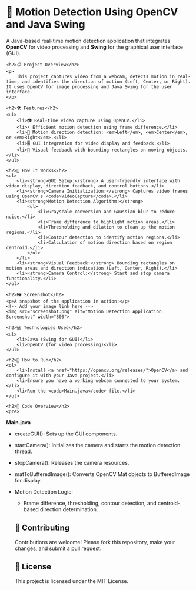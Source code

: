 <!DOCTYPE html>
<html lang="en">
<head>
    <meta charset="UTF-8">
    <meta name="viewport" content="width=device-width, initial-scale=1.0">
    <title>Motion Detection Using OpenCV and Java Swing</title>
</head>
<body>
    <h1>🚀 Motion Detection Using OpenCV and Java Swing</h1>
    <p>
        A Java-based real-time motion detection application that integrates <strong>OpenCV</strong> for video processing and <strong>Swing</strong> for the graphical user interface (GUI).
    </p>

    <h2>📋 Project Overview</h2>
    <p>
        This project captures video from a webcam, detects motion in real-time, and identifies the direction of motion (Left, Center, or Right). It uses OpenCV for image processing and Java Swing for the user interface.
    </p>

    <h2>🛠️ Features</h2>
    <ul>
        <li>📷 Real-time video capture using OpenCV.</li>
        <li>⚡ Efficient motion detection using frame difference.</li>
        <li>🧭 Motion direction detection: <em>Left</em>, <em>Center</em>, or <em>Right</em>.</li>
        <li>🖥️ GUI integration for video display and feedback.</li>
        <li>🎯 Visual feedback with bounding rectangles on moving objects.</li>
    </ul>

    <h2>🔧 How It Works</h2>
    <ol>
        <li><strong>GUI Setup:</strong> A user-friendly interface with video display, direction feedback, and control buttons.</li>
        <li><strong>Camera Initialization:</strong> Captures video frames using OpenCV's <code>VideoCapture</code>.</li>
        <li><strong>Motion Detection Algorithm:</strong>
            <ul>
                <li>Grayscale conversion and Gaussian blur to reduce noise.</li>
                <li>Frame difference to highlight motion areas.</li>
                <li>Thresholding and dilation to clean up the motion regions.</li>
                <li>Contour detection to identify motion regions.</li>
                <li>Calculation of motion direction based on region centroid.</li>
            </ul>
        </li>
        <li><strong>Visual Feedback:</strong> Bounding rectangles on motion areas and direction indication (Left, Center, Right).</li>
        <li><strong>Camera Control:</strong> Start and stop camera functionality.</li>
    </ol>

    <h2>🖼️ Screenshot</h2>
    <p>A snapshot of the application in action:</p>
    <!-- Add your image link here -->
    <img src="screenshot.png" alt="Motion Detection Application Screenshot" width="800">

    <h2>💻 Technologies Used</h2>
    <ul>
        <li>Java (Swing for GUI)</li>
        <li>OpenCV (for video processing)</li>
    </ul>

    <h2>🚀 How to Run</h2>
    <ol>
        <li>Install <a href="https://opencv.org/releases/">OpenCV</a> and configure it with your Java project.</li>
        <li>Ensure you have a working webcam connected to your system.</li>
        <li>Run the <code>Main.java</code> file.</li>
    </ol>

    <h2>📄 Code Overview</h2>
    <pre>
<strong>Main.java</strong>
- createGUI(): Sets up the GUI components.
- startCamera(): Initializes the camera and starts the motion detection thread.
- stopCamera(): Releases the camera resources.
- matToBufferedImage(): Converts OpenCV Mat objects to BufferedImage for display.
- Motion Detection Logic:
    - Frame difference, thresholding, contour detection, and centroid-based direction determination.
    </pre>

    <h2>🤝 Contributing</h2>
    <p>
        Contributions are welcome! Please fork this repository, make your changes, and submit a pull request.
    </p>

    <h2>📜 License</h2>
    <p>
        This project is licensed under the MIT License.
    </p>

</body>
</html>
